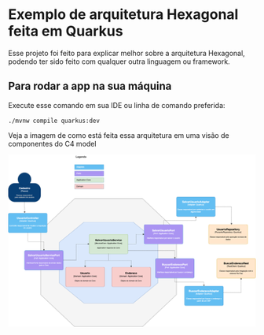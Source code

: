 # Exemplo de arquitetura Hexagonal feita em Quarkus

Esse projeto foi feito para explicar melhor sobre a arquitetura Hexagonal, podendo ter sido feito com qualquer outra linguagem ou framework.

## Para rodar a app na sua máquina

Execute esse comando em sua IDE ou linha de comando preferida:
```shell script
./mvnw compile quarkus:dev
```
Veja a imagem de como está feita essa arquitetura em uma visão de componentes do C4 model

![desenho.png](desenho.png)